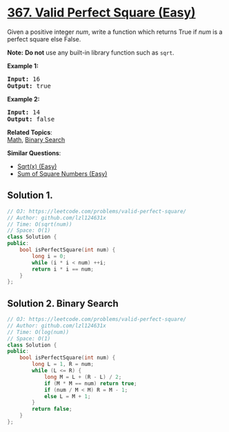 # [367. Valid Perfect Square (Easy)](https://leetcode.com/problems/valid-perfect-square/)

<p>Given a positive integer <i>num</i>, write a function which returns True if <i>num</i> is a perfect square else False.</p>

<p><b>Note:</b> <b>Do not</b> use any built-in library function such as <code>sqrt</code>.</p>

<p><strong>Example 1:</strong></p>

<div>
<pre><strong>Input: </strong><span id="example-input-1-1">16</span>
<strong>Output: </strong><span id="example-output-1">true</span>
</pre>

<div>
<p><strong>Example 2:</strong></p>

<pre><strong>Input: </strong><span id="example-input-2-1">14</span>
<strong>Output: </strong><span id="example-output-2">false</span>
</pre>
</div>
</div>

**Related Topics**:  
[Math](https://leetcode.com/tag/math/), [Binary Search](https://leetcode.com/tag/binary-search/)

**Similar Questions**:
* [Sqrt(x) (Easy)](https://leetcode.com/problems/sqrtx/)
* [Sum of Square Numbers (Easy)](https://leetcode.com/problems/sum-of-square-numbers/)

## Solution 1.

```cpp
// OJ: https://leetcode.com/problems/valid-perfect-square/
// Author: github.com/lzl124631x
// Time: O(sqrt(num))
// Space: O(1)
class Solution {
public:
    bool isPerfectSquare(int num) {
        long i = 0;
        while (i * i < num) ++i;
        return i * i == num;
    }
};
```

## Solution 2. Binary Search

```cpp
// OJ: https://leetcode.com/problems/valid-perfect-square/
// Author: github.com/lzl124631x
// Time: O(log(num))
// Space: O(1)
class Solution {
public:
    bool isPerfectSquare(int num) {
        long L = 1, R = num;
        while (L <= R) {
            long M = L + (R - L) / 2;
            if (M * M == num) return true;
            if (num / M < M) R = M - 1;
            else L = M + 1;
        }
        return false;
    }
};
```